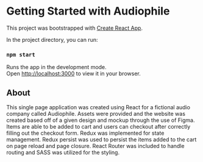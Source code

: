 # Getting Started with Audiophile

This project was bootstrapped with [Create React App](https://github.com/facebook/create-react-app).

In the project directory, you can run:

### `npm start`

Runs the app in the development mode.\
Open [http://localhost:3000](http://localhost:3000) to view it in your browser.

## About

This single page application was created using React for a fictional audio company called Audiophile. Assets were provided and the website was created based off of a given design and mockup through the use of Figma. Items are able to be added to cart and users can checkout after correctly filling out the checkout form. Redux was implemented for state management. Redux persist was used to persist the items added to the cart on page reload and page closure. React Router was included to handle routing and SASS was utilized for the styling.
